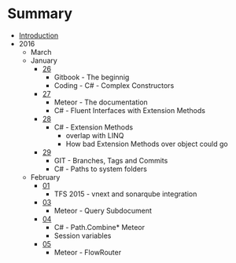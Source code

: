 # Summary

* [Introduction](README.md)
* 2016
   * March
   * January
       * [26](2016/January/26.md)
           * Gitbook - The beginnig
           * Coding - C# - Complex Constructors
       * [27](2016/January/27.md)
           * Meteor - The documentation
           * C# - Fluent Interfaces with Extension Methods
       * [28](2016/January/28.md)
           * C# - Extension Methods
               * overlap with LINQ
               * How bad Extension Methods over object could go
       * [29](2016/January/29.md)
           * GIT - Branches, Tags and Commits
           * C# - Paths to system folders
   * February
       * [01](2016/February/01.md)
           * TFS 2015 - vnext and sonarqube integration
       * [03](2016/February/03.md)
           * Meteor - Query Subdocument
       * [04](2016/February/04.md)
           * C# - Path.Combine* Meteor
           * Session variables
       * [05](2016/February/05.md)
           * Meteor - FlowRouter

